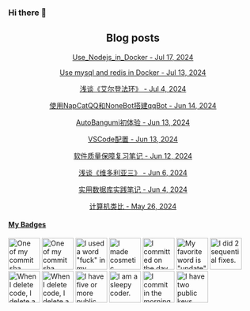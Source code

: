 ### Hi there 👋

<h2 align="center">Blog posts</h2>
<!-- BLOG-POST-LIST:START --><p align="center"><a href= https://ds63.eu.org/2024/use_nodejs_in_docker/ > Use_Nodejs_in_Docker - Jul 17, 2024 </a></p><p align="center"><a href= https://ds63.eu.org/2024/mysql_redis_in_one_docker/ > Use mysql and redis in Docker - Jul 13, 2024 </a></p><p align="center"><a href= https://ds63.eu.org/2024/elden-ring/ > 浅谈《艾尔登法环》 - Jul 4, 2024 </a></p><p align="center"><a href= https://ds63.eu.org/2024/setup-qqbot-using-napcatqq-and-nonebot/ > 使用NapCatQQ和NoneBot搭建qqBot - Jun 14, 2024 </a></p><p align="center"><a href= https://ds63.eu.org/2024/first-experience-of-autobangumi/ > AutoBangumi初体验 - Jun 13, 2024 </a></p><p align="center"><a href= https://ds63.eu.org/2024/vscode%E9%85%8D%E7%BD%AE/ > VSCode配置 - Jun 13, 2024 </a></p><p align="center"><a href= https://ds63.eu.org/2024/learn-software-quality-assurance/ > 软件质量保障复习笔记 - Jun 12, 2024 </a></p><p align="center"><a href= https://ds63.eu.org/2024/victoria-3/ > 浅谈《维多利亚三》 - Jun 6, 2024 </a></p><p align="center"><a href= https://ds63.eu.org/2024/dive-into-oracle/ > 实用数据库实践笔记 - Jun 4, 2024 </a></p><p align="center"><a href= https://ds63.eu.org/2024/analogy-in-computer/ > 计算机类比 - May 26, 2024 </a></p><!-- BLOG-POST-LIST:END -->

<!-- my-badges start -->
<h4><a href="https://github.com/my-badges/my-badges">My Badges</a></h4>

<a href="my-badges/a-commit.md"><img src="https://my-badges.github.io/my-badges/a-commit.png" alt="One of my commit sha starts with &quot;a&quot;." title="One of my commit sha starts with &quot;a&quot;." width="64"></a>
<a href="my-badges/ab-commit.md"><img src="https://my-badges.github.io/my-badges/ab-commit.png" alt="One of my commit sha starts with &quot;ab&quot;." title="One of my commit sha starts with &quot;ab&quot;." width="64"></a>
<a href="my-badges/bad-words.md"><img src="https://my-badges.github.io/my-badges/bad-words.png" alt="I used a word &quot;fuck&quot; in my commit message." title="I used a word &quot;fuck&quot; in my commit message." width="64"></a>
<a href="my-badges/cosmetic-commit.md"><img src="https://my-badges.github.io/my-badges/cosmetic-commit.png" alt="I made cosmetic commit." title="I made cosmetic commit." width="64"></a>
<a href="my-badges/delorean.md"><img src="https://my-badges.github.io/my-badges/delorean.png" alt="I committed on the day Doctor Emmett Brown invented the flux capacitor!" title="I committed on the day Doctor Emmett Brown invented the flux capacitor!" width="64"></a>
<a href="my-badges/favorite-word.md"><img src="https://my-badges.github.io/my-badges/favorite-word.png" alt="My favorite word is &quot;update&quot;." title="My favorite word is &quot;update&quot;." width="64"></a>
<a href="my-badges/fix-2.md"><img src="https://my-badges.github.io/my-badges/fix-2.png" alt="I did 2 sequential fixes." title="I did 2 sequential fixes." width="64"></a>
<a href="my-badges/mass-delete-commit.md"><img src="https://my-badges.github.io/my-badges/mass-delete-commit.png" alt="When I delete code, I delete a lot." title="When I delete code, I delete a lot." width="64"></a>
<a href="my-badges/mass-delete-commit-10k.md"><img src="https://my-badges.github.io/my-badges/mass-delete-commit-10k.png" alt="When I delete code, I delete a lot." title="When I delete code, I delete a lot." width="64"></a>
<a href="my-badges/public-keys-5.md"><img src="https://my-badges.github.io/my-badges/public-keys-5.png" alt="I have five or more public keys" title="I have five or more public keys" width="64"></a>
<a href="my-badges/sleepy-coder.md"><img src="https://my-badges.github.io/my-badges/sleepy-coder.png" alt="I am a sleepy coder." title="I am a sleepy coder." width="64"></a>
<a href="my-badges/morning-commits.md"><img src="https://my-badges.github.io/my-badges/morning-commits.png" alt="I commit in the morning." title="I commit in the morning." width="64"></a>
<a href="my-badges/public-keys-2.md"><img src="https://my-badges.github.io/my-badges/public-keys-2.png" alt="I have two public keys" title="I have two public keys" width="64"></a>
<!-- my-badges end -->

